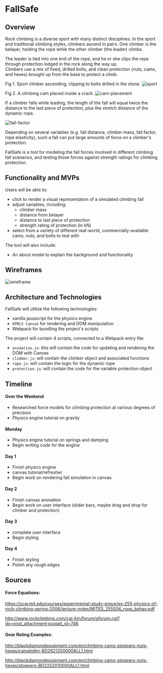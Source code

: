 # FallSafe

## Overview

Rock climbing is a diverse sport with many distinct disciplines.  In the sport and traditional climbing styles, climbers ascend in pairs.  One climber is the belayer, holding the rope while the other climber (the leader) climbs.

The leader is tied into one end of the rope, and he or she clips the rope through protection lodged in the rock along the way up.  
Climbers use a mix of fixed, drilled bolts, and clean protection (nuts, cams, and hexes) brought up from the base to protect a climb.

Fig 1. Sport climber ascending, clipping to bolts drilled in the stone.
![sport](https://user-images.githubusercontent.com/29419913/31064710-cd25db62-a6f3-11e7-965c-ba83a45ee94a.jpg)

Fig 2. A climbing cam placed inside a crack.
![cam-placement](https://camo.githubusercontent.com/8d73f7b5388bee6e90964e821b5d31a03267aef2/68747470733a2f2f73697465732e646172746d6f7574682e6564752f666f6c6b6c6f7265617263686976652f66696c65732f323031362f30352f3230303933335f32393535335f584c2d363234783833322e6a7067)

If a climber falls while leading, the length of the fall will equal twice the distance to the last piece of protection, plus the stretch distance of the dynamic rope.  

![fall-factor](https://camo.githubusercontent.com/de19d9566ae69629f69dcc66dad91f1186333971/68747470733a2f2f7777772e726f7065626f6f6b2e636f6d2f77702d636f6e74656e742f75706c6f6164732f323031362f31312f66662d6c6561642d636c696d62696e672e6a7067)

Depending on several variables (e.g. fall distance, climber mass, fall factor, rope elasticity), such a fall can put large amounts of force on a climber's protection.

FallSafe is a tool for modeling the fall forces involved in different climbing fall scenarios, and testing those forces against strength ratings for climbing protection.

## Functionality and MVPs

Users will be able to:

- click to render a visual representation of a simulated climbing fall
- adjust variables, including:
  - climber mass
  - distance from belayer
  - distance to last piece of protection
  - strength rating of protection (in kN)
- select from a variety of different real-world, commercially-available cams, nuts, and bolts to test with

The tool will also include:
- An about modal to explain the background and functionality


## Wireframes

![wireframe](https://user-images.githubusercontent.com/29419913/31066439-d275245c-a701-11e7-9e16-bbd4038d1025.png)

## Architecture and Technologies

FallSafe will utilize the following technologies:
- vanilla javascript for the physics engine
- `HTML5 Canvas` for rendering and DOM manipulation
- Webpack for bundling the project's scripts

The project will contain 4 scripts, connected to a Webpack entry file:

- `animation.js`: this will contain the code for updating and rendering the DOM with Canvas
- `climber.js`: will contain the climber object and associated functions
- `rope.js`: will contain the logic for the dynamic rope
- `protection.js`: will contain the code for the variable protection object


## Timeline

#### Over the Weekend

- Researched force models for climbing protection at various degrees of precision
- Physics engine tutorial on gravity

#### Monday

- Physics engine tutorial on springs and damping
- Begin writing code for the engine

#### Day 1

- Finish physics engine
- canvas tutorial/refresher
- Begin work on rendering fall simulation in canvas

#### Day 2

- Finish canvas animation
- Begin work on user interface (slider bars, maybe drag and drop for climber and protection)

#### Day 3

- complete user interface
- Begin styling

#### Day 4

- Finish styling
- Polish any rough edges

## Sources

#### Force Equations:
https://ocw.mit.edu/courses/experimental-study-group/es-255-physics-of-rock-climbing-spring-2006/lecture-notes/MITES_255S06_rope_behav.pdf

http://www.rockclimbing.com/cgi-bin/forum/gforum.cgi?do=post_attachment;postatt_id=746

#### Gear Rating Examples:
http://blackdiamondequipment.com/en/climbing-cams-stoppers-nuts-hexes/camalottm-BD2621200000ALL1.html

http://blackdiamondequipment.com/en/climbing-cams-stoppers-nuts-hexes/stoppers-BD2252010000ALL1.html
